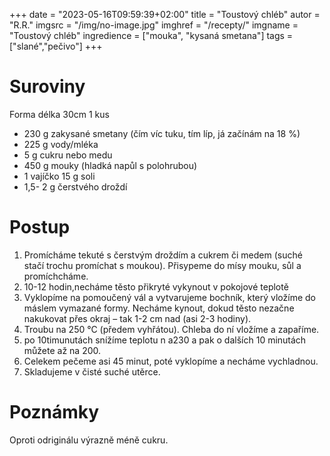 +++
date = "2023-05-16T09:59:39+02:00"
title = "Toustový chléb"
autor = "R.R."
imgsrc = "/img/no-image.jpg"
imghref = "/recepty/"
imgname = "Toustový chléb"
ingredience = ["mouka", "kysaná smetana"]
tags = ["slané","pečivo"]
+++

# Suroviny
Forma délka 30cm 1 kus

- 230 g zakysané smetany (čím víc tuku, tím líp, já začínám na 18 %)
- 225 g  vody/mléka
- 5 g cukru nebo medu
- 450 g mouky (hladká napůl s polohrubou)
- 1 vajíčko 
15 g soli
- 1,5- 2 g čerstvého droždí 

# Postup
1. Promícháme tekuté s čerstvým droždím a cukrem či medem (suché stačí trochu promíchat s moukou). Přisypeme do mísy mouku, sůl a promíchcháme.
2. 10-12 hodin,necháme těsto přikryté vykynout v pokojové teplotě
3. Vyklopíme na pomoučený vál a vytvarujeme bochník, který vložíme do máslem vymazané formy. Necháme kynout, dokud těsto nezačne nakukovat přes okraj – tak 1-2 cm nad (asi 2-3 hodiny). 
3. Troubu na 250 °C (předem vyhřátou). Chleba do ní vložíme a zapaříme.
4. po 10timunutách snížíme teplotu n a230 a pak o dalších 10 minutách můžete až na 200. 
5. Celekem pečeme asi 45 minut, poté vyklopíme a necháme vychladnou.
6. Skladujeme v čisté suché utěrce.

# Poznámky
Oproti odriginálu výrazně méně cukru. 

<!-- originál Maškrtnica
Suroviny na 2 baculaté toastové chleby do 25cm forem
(na malé roztomilé chlebíčky to chce menší formičky ve větším množství)

380 g zakysané smetany (čím víc tuku, tím líp, já začínám na 18 %)
380 g vody/mléka
45 g cukru nebo medu
750 g mouky (hladká napůl s polohrubou)
1 velké vajíčko nebo dvě mikrovejce
15 g soli
½ lžičky sušeného droždí nebo 2 g čerstvého
-->

<!--more-->
